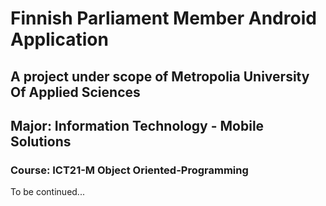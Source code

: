 # Finnish Parliament Member Android Application 
## A project under scope of Metropolia University Of Applied Sciences
## Major: Information Technology - Mobile Solutions
### Course: ICT21-M Object Oriented-Programming

To be continued...
